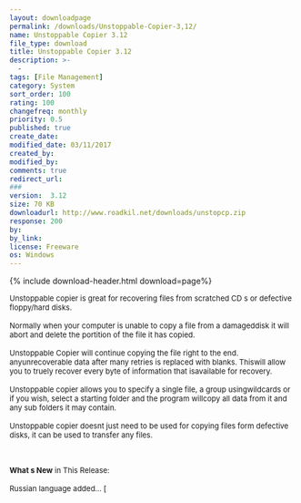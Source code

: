 ```yaml
---
layout: downloadpage
permalink: /downloads/Unstoppable-Copier-3,12/
name: Unstoppable Copier 3.12
file_type: download
title: Unstoppable Copier 3.12
description: >-
  -
tags: [File Management]
category: System
sort_order: 100
rating: 100
changefreq: monthly
priority: 0.5
published: true
create_date: 
modified_date: 03/11/2017
created_by: 
modified_by: 
comments: true
redirect_url: 
### 
version:  3.12
size: 70 KB
downloadurl: http://www.roadkil.net/downloads/unstopcp.zip
response: 200
by: 
by_link: 
license: Freeware
os: Windows
---
```


{% include download-header.html download=page%}

<p style="fix-download-text !important">
<p><font size="2"><p>Unstoppable copier is great for recovering files from scratched CD s or defective floppy/hard disks. <br />
<br />
Normally when your computer is unable to copy a file from a damageddisk it will abort and delete the portition of the file it has copied. <br />
<br />
Unstoppable Copier will continue copying the file right to the end. anyunrecoverable data after many retries is replaced with blanks. Thiswill allow you to truely recover every byte of information that isavailable for recovery. <br />
<br />
Unstoppable copier allows you to specify a single file, a group usingwildcards or if you wish, select a starting folder and the program willcopy all data from it and any sub folders it may contain. <br />
<br />
Unstoppable copier doesnt just need to be used for copying files form defective disks, it can be used to transfer any files.</p>
<div class="celltext_big"><br />
<br />
<strong>What s New</strong> in This Release:<br />
<br />
Russian language added... [</div></p></p>
